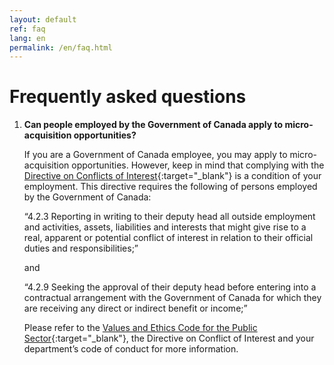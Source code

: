 ```yaml
---
layout: default
ref: faq
lang: en
permalink: /en/faq.html
---
```

# Frequently asked questions

1. **Can people employed by the Government of Canada apply to micro-acquisition opportunities?**

   If you are a Government of Canada employee, you may apply to micro-acquisition opportunities. However, keep in mind that complying with the [Directive on Conflicts of Interest](https://www.tbs-sct.gc.ca/pol/doc-eng.aspx?id=32627){:target="_blank"} is a condition of your employment. This directive requires the following of persons employed by the Government of Canada:

   “4.2.3 Reporting in writing to their deputy head all outside employment and activities, assets, liabilities and interests that might give rise to a real, apparent or potential conflict of interest in relation to their official duties and responsibilities;”

   and

   “4.2.9 Seeking the approval of their deputy head before entering into a contractual arrangement with the Government of Canada for which they are receiving any direct or indirect benefit or income;”

   Please refer to the [Values and Ethics Code for the Public Sector](https://www.tbs-sct.gc.ca/pol/doc-eng.aspx?id=25049){:target="_blank"}, the Directive on Conflict of Interest and your department’s code of conduct for more information.
